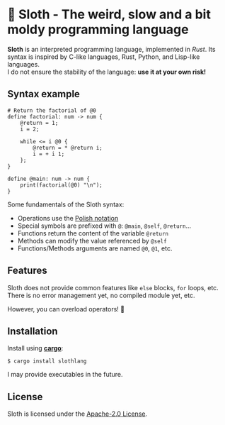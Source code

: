 # 🦥 Sloth - The weird, slow and a bit moldy programming language

**Sloth** is an interpreted programming language, implemented in _Rust_. Its syntax is inspired by C-like languages, Rust, Python, and Lisp-like languages.  
I do not ensure the stability of the language: **use it at your own risk!**

## Syntax example
```
# Return the factorial of @0
define factorial: num -> num {
    @return = 1;
    i = 2;

    while <= i @0 {
        @return = * @return i;
        i = + i 1;
    };
}

define @main: num -> num {
    print(factorial(@0) "\n");
}
```

Some fundamentals of the Sloth syntax:
- Operations use the [Polish notation](https://en.wikipedia.org/wiki/Polish_notation)
- Special symbols are prefixed with `@`: `@main`, `@self`, `@return`...
- Functions return the content of the variable `@return`
- Methods can modify the value referenced by `@self`
- Functions/Methods arguments are named `@0`, `@1`, etc.

## Features

Sloth does not provide common features like `else` blocks, `for` loops, etc. There is no error management yet, no compiled module yet, etc.

However, you can overload operators! 🎉


## Installation

Install using **[cargo](https://github.com/rust-lang/cargo)**:
```
$ cargo install slothlang
```

I may provide executables in the future.

## License

Sloth is licensed under the [Apache-2.0 License](LICENSE.txt).